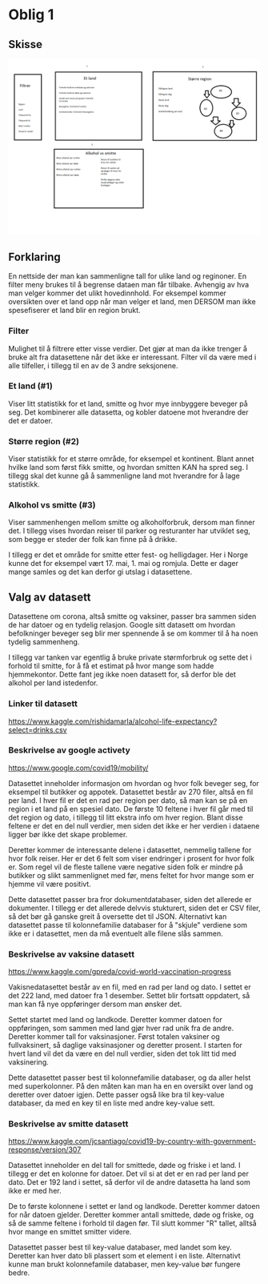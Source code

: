 # Oblig 1

## Skisse
![Skisse over nettside](./skisse.png)

## Forklaring
En nettside der man kan sammenligne tall for ulike land og reginoner. En filter meny brukes til å begrense dataen man får tilbake. Avhengig av hva man velger kommer det ulikt hovedinnhold. For eksempel kommer oversikten over et land opp når man velger et land, men DERSOM man ikke spesefiserer et land blir en region brukt.


### Filter
Mulighet til å filtrere etter visse verdier. Det gjør at man da ikke trenger å bruke alt fra datasettene når det ikke er interessant. Filter vil da være med i alle tilfeller, i tillegg til en av de 3 andre seksjonene.

### Et land (#1)
Viser litt statistikk for et land, smitte og hvor mye innbyggere beveger på seg. Det kombinerer alle datasetta, og kobler datoene mot hverandre der det er datoer.

### Større region (#2)
Viser statistikk for et større område, for eksempel et kontinent. Blant annet hvilke land som først fikk smitte, og hvordan smitten KAN ha spred seg. I tillegg skal det kunne gå å sammenligne land mot hverandre for å lage statistikk.


### Alkohol vs smitte (#3)
Viser sammenhengen mellom smitte og alkoholforbruk, dersom man finner det. I tillegg vises hvordan reiser til parker og resturanter har utviklet seg, som begge er steder der folk kan finne på å drikke. 

I tillegg er det et område for smitte etter fest- og helligdager. Her i Norge kunne det for eksempel vært 17. mai, 1. mai og romjula. Dette er dager mange samles og det kan derfor gi utslag i datasettene.

## Valg av datasett
Datasettene om corona, altså smitte og vaksiner, passer bra sammen siden de har datoer og en tydelig relasjon. Google sitt datasett om hvordan befolkninger beveger seg blir mer spennende å se om kommer til å ha noen tydelig sammenheng.

I tillegg var tanken var egentlig å bruke private størmforbruk og sette det i forhold til smitte, for å få et estimat på hvor mange som hadde hjemmekontor. Dette fant jeg ikke noen datasett for, så derfor ble det alkohol per land istedenfor.

### Linker til datasett

https://www.kaggle.com/rishidamarla/alcohol-life-expectancy?select=drinks.csv


### Beskrivelse av google activety
https://www.google.com/covid19/mobility/

Datasettet inneholder informasjon om hvordan og hvor folk beveger seg, for eksempel til butikker og appotek. Datasettet består av 270 filer, altså en fil per land. I hver fil er det en rad per region per dato, så man kan se på en region i et land på en spesiel dato. De første 10 feltene i hver fil går med til det region og dato, i tillegg til litt ekstra info om hver region. Blant disse feltene er det en del null verdier, men siden det ikke er her verdien i dataene ligger bør ikke det skape problemer.

Deretter kommer de interessante delene i datasettet, nemmelig tallene for hvor folk reiser. Her er det 6 felt som viser endringer i prosent for hvor folk er. Som regel vil de fleste tallene være negative siden folk er mindre på butikker og slikt sammenlignet med før, mens feltet for hvor mange som er hjemme vil være positivt.

Dette datasettet passer bra fror dokumentdatabaser, siden det allerede er dokumenter. I tillegg er det allerede delvvis stukturert, siden det er CSV filer, så det bør gå ganske greit å oversette det til JSON. 
Alternativt kan datasettet passe til kolonnefamilie databaser for å "skjule" verdiene som ikke er i datasettet, men da må eventuelt alle filene slås sammen.

### Beskrivelse av vaksine datasett
https://www.kaggle.com/gpreda/covid-world-vaccination-progress

Vakisnedatasettet består av en fil, med en rad per land og dato. I settet er det 222 land, med datoer fra 1 desember. Settet blir fortsatt oppdatert, så man kan få nye oppføringer dersom man ønsker det.

Settet startet med land og landkode. Deretter kommer datoen for oppføringen, som sammen med land gjør hver rad unik fra de andre. Deretter kommer tall for vaksinasjoner. Først totalen vaksiner og fullvaksinert, så daglige vaksinasjoner og deretter prosent. I starten for hvert land vil det da være en del null verdier, siden det tok litt tid med vaksinering.

Dette datasettet passer best til kolonnefamilie databaser, og da aller helst med superkolonner. På den måten kan man ha en en oversikt over land og deretter over datoer igjen. Dette passer også like bra til key-value databaser, da med en key til en liste med andre key-value sett.

### Beskrivelse av smitte datasett
https://www.kaggle.com/jcsantiago/covid19-by-country-with-government-response/version/307

Datasettet inneholder en del tall for smittede, døde og friske i et land. I tillegg er det en kolonne for datoer. Det vil si at det er en rad per land per dato. Det er 192 land i settet, så derfor vil de andre datasetta ha land som ikke er med her.

De to første kolonnene i settet er land og landkode. Deretter kommer datoen for når datoen gjelder. Deretter kommer antall smittede, døde og friske, og så de samme feltene i forhold til dagen før. Til slutt kommer "R" tallet, alltså hvor mange en smittet smitter videre.

Datasettet passer best til key-value databaser, med landet som key. Deretter kan hver dato bli plassert som et element i en liste. Alternativt kunne man brukt kolonnefamile databaser, men key-value bør fungere bedre.